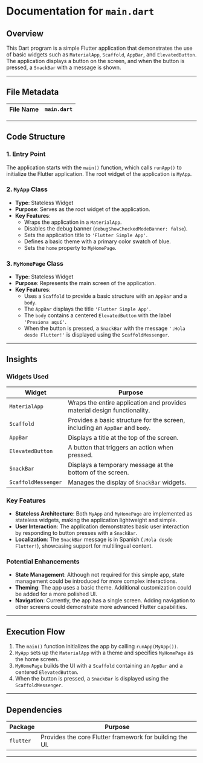 # Documentation for `main.dart`

## Overview

This Dart program is a simple Flutter application that demonstrates the use of basic widgets such as `MaterialApp`, `Scaffold`, `AppBar`, and `ElevatedButton`. The application displays a button on the screen, and when the button is pressed, a `SnackBar` with a message is shown.

---

## File Metadata

| **File Name** | `main.dart` |
|---------------|-------------|

---

## Code Structure

### 1. **Entry Point**
The application starts with the `main()` function, which calls `runApp()` to initialize the Flutter application. The root widget of the application is `MyApp`.

### 2. **`MyApp` Class**
- **Type**: Stateless Widget
- **Purpose**: Serves as the root widget of the application.
- **Key Features**:
  - Wraps the application in a `MaterialApp`.
  - Disables the debug banner (`debugShowCheckedModeBanner: false`).
  - Sets the application title to `'Flutter Simple App'`.
  - Defines a basic theme with a primary color swatch of blue.
  - Sets the `home` property to `MyHomePage`.

### 3. **`MyHomePage` Class**
- **Type**: Stateless Widget
- **Purpose**: Represents the main screen of the application.
- **Key Features**:
  - Uses a `Scaffold` to provide a basic structure with an `AppBar` and a `body`.
  - The `AppBar` displays the title `'Flutter Simple App'`.
  - The `body` contains a centered `ElevatedButton` with the label `'Presiona aquí'`.
  - When the button is pressed, a `SnackBar` with the message `'¡Hola desde Flutter!'` is displayed using the `ScaffoldMessenger`.

---

## Insights

### Widgets Used
| **Widget**         | **Purpose**                                                                 |
|---------------------|-----------------------------------------------------------------------------|
| `MaterialApp`       | Wraps the entire application and provides material design functionality.   |
| `Scaffold`          | Provides a basic structure for the screen, including an `AppBar` and `body`.|
| `AppBar`            | Displays a title at the top of the screen.                                 |
| `ElevatedButton`    | A button that triggers an action when pressed.                             |
| `SnackBar`          | Displays a temporary message at the bottom of the screen.                 |
| `ScaffoldMessenger` | Manages the display of `SnackBar` widgets.                                 |

### Key Features
- **Stateless Architecture**: Both `MyApp` and `MyHomePage` are implemented as stateless widgets, making the application lightweight and simple.
- **User Interaction**: The application demonstrates basic user interaction by responding to button presses with a `SnackBar`.
- **Localization**: The `SnackBar` message is in Spanish (`¡Hola desde Flutter!`), showcasing support for multilingual content.

### Potential Enhancements
- **State Management**: Although not required for this simple app, state management could be introduced for more complex interactions.
- **Theming**: The app uses a basic theme. Additional customization could be added for a more polished UI.
- **Navigation**: Currently, the app has a single screen. Adding navigation to other screens could demonstrate more advanced Flutter capabilities.

---

## Execution Flow

1. The `main()` function initializes the app by calling `runApp(MyApp())`.
2. `MyApp` sets up the `MaterialApp` with a theme and specifies `MyHomePage` as the home screen.
3. `MyHomePage` builds the UI with a `Scaffold` containing an `AppBar` and a centered `ElevatedButton`.
4. When the button is pressed, a `SnackBar` is displayed using the `ScaffoldMessenger`.

---

## Dependencies

| **Package** | **Purpose**                     |
|-------------|---------------------------------|
| `flutter`   | Provides the core Flutter framework for building the UI. |

---
